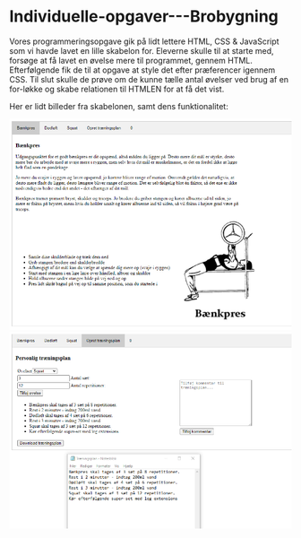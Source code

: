 # Individuelle-opgaver---Brobygning

Vores programmeringsopgave gik på lidt lettere HTML, CSS & JavaScript som vi havde lavet en lille skabelon for. Eleverne skulle til at starte med, forsøge at få lavet en øvelse mere til programmet, gennem HTML.
Efterfølgende fik de til at opgave at style det efter præferencer igennem CSS.
Til slut skulle de prøve om de kunne tælle antal øvelser ved brug af en for-løkke og skabe relationen til HTMLEN for at få det vist.

Her er lidt billeder fra skabelonen, samt dens funktionalitet:

![Alt text](https://github.com/madse333/Individuelle-opgaver---Brobygning/blob/master/Screenshots/Screenshot_1.png)
![Alt text](https://github.com/madse333/Individuelle-opgaver---Brobygning/blob/master/Screenshots/Screenshot_2.png)
